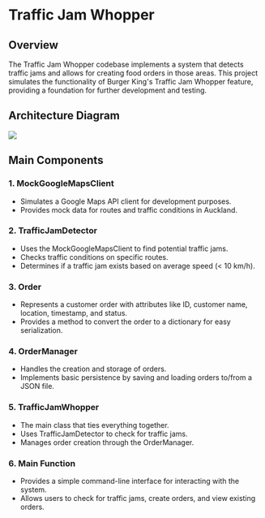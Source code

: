 # Traffic Jam Whopper

## Overview

The Traffic Jam Whopper codebase implements a system that detects traffic jams and allows for creating food orders in those areas. This project simulates the functionality of Burger King's Traffic Jam Whopper feature, providing a foundation for further development and testing.

## Architecture Diagram

[![](https://app.eraser.io/workspace/bF2oB8d7tF22rNahhahM/preview)](https://app.eraser.io/workspace/bF2oB8d7tF22rNahhahM)

## Main Components

### 1. MockGoogleMapsClient

- Simulates a Google Maps API client for development purposes.
- Provides mock data for routes and traffic conditions in Auckland.

### 2. TrafficJamDetector

- Uses the MockGoogleMapsClient to find potential traffic jams.
- Checks traffic conditions on specific routes.
- Determines if a traffic jam exists based on average speed (< 10 km/h).

### 3. Order

- Represents a customer order with attributes like ID, customer name, location, timestamp, and status.
- Provides a method to convert the order to a dictionary for easy serialization.

### 4. OrderManager

- Handles the creation and storage of orders.
- Implements basic persistence by saving and loading orders to/from a JSON file.

### 5. TrafficJamWhopper

- The main class that ties everything together.
- Uses TrafficJamDetector to check for traffic jams.
- Manages order creation through the OrderManager.

### 6. Main Function

- Provides a simple command-line interface for interacting with the system.
- Allows users to check for traffic jams, create orders, and view existing orders.